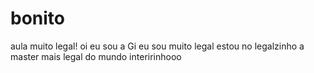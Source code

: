 # bonito
aula muito legal!
oi eu sou a Gi
eu sou muito legal
estou no legalzinho
a master mais legal do mundo interirinhooo



